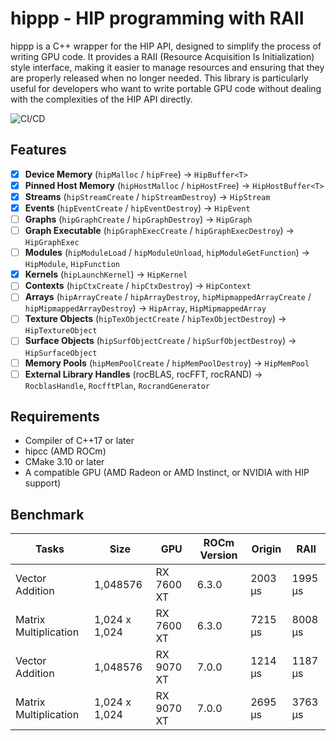 # hippp - HIP programming with RAII

hippp is a C++ wrapper for the HIP API, designed to simplify the process of writing GPU code. It provides a RAII (Resource Acquisition Is Initialization) style interface, making it easier to manage resources and ensuring that they are properly released when no longer needed. This library is particularly useful for developers who want to write portable GPU code without dealing with the complexities of the HIP API directly.

![CI/CD](https://github.com/Young-TW/hippp/actions/workflows/cmake.yml/badge.svg)

## Features

- [X] **Device Memory** (`hipMalloc` / `hipFree`) → `HipBuffer<T>`
- [X] **Pinned Host Memory** (`hipHostMalloc` / `hipHostFree`) → `HipHostBuffer<T>`
- [X] **Streams** (`hipStreamCreate` / `hipStreamDestroy`) → `HipStream`
- [X] **Events** (`hipEventCreate` / `hipEventDestroy`) → `HipEvent`
- [ ] **Graphs** (`hipGraphCreate` / `hipGraphDestroy`) → `HipGraph`
- [ ] **Graph Executable** (`hipGraphExecCreate` / `hipGraphExecDestroy`) → `HipGraphExec`
- [ ] **Modules** (`hipModuleLoad` / `hipModuleUnload`, `hipModuleGetFunction`) → `HipModule`, `HipFunction`
- [X] **Kernels** (`hipLaunchKernel`) → `HipKernel`
- [ ] **Contexts** (`hipCtxCreate` / `hipCtxDestroy`) → `HipContext`
- [ ] **Arrays** (`hipArrayCreate` / `hipArrayDestroy`, `hipMipmappedArrayCreate` / `hipMipmappedArrayDestroy`) → `HipArray`, `HipMipmappedArray`
- [ ] **Texture Objects** (`hipTexObjectCreate` / `hipTexObjectDestroy`) → `HipTextureObject`
- [ ] **Surface Objects** (`hipSurfObjectCreate` / `hipSurfObjectDestroy`) → `HipSurfaceObject`
- [ ] **Memory Pools** (`hipMemPoolCreate` / `hipMemPoolDestroy`) → `HipMemPool`
- [ ] **External Library Handles** (rocBLAS, rocFFT, rocRAND) → `RocblasHandle`, `RocfftPlan`, `RocrandGenerator`

## Requirements

- Compiler of C++17 or later
- hipcc (AMD ROCm)
- CMake 3.10 or later
- A compatible GPU (AMD Radeon or AMD Instinct, or NVIDIA with HIP support)

## Benchmark

| Tasks                 | Size          | GPU        | ROCm Version | Origin   | RAII     |
| --------------------- | ------------- | ---------- | ------------ | -------- | -------- |
| Vector Addition       | 1,048576      | RX 7600 XT | 6.3.0        | 2003 µs | 1995 µs |
| Matrix Multiplication | 1,024 x 1,024 | RX 7600 XT | 6.3.0        | 7215 µs | 8008 µs |
| Vector Addition       | 1,048576      | RX 9070 XT | 7.0.0        | 1214 µs | 1187 µs |
| Matrix Multiplication | 1,024 x 1,024 | RX 9070 XT | 7.0.0        | 2695 µs | 3763 µs |
